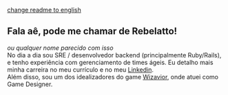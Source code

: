 [change readme to english](/README.en.md)

## Fala aê, pode me chamar de Rebelatto!
_ou qualquer nome parecido com isso_
<br/>
No dia a dia sou SRE / desenvolvedor backend (principalmente Ruby/Rails), e tenho experiência com gerenciamento de times ágeis. Eu detalho mais minha carreira no meu currículo e no meu [Linkedin](https://www.linkedin.com/in/rebelatto/).
<br/>
Além disso, sou um dos idealizadores do game [Wizavior](https://www.facebook.com/wizaviorgame), onde atuei como Game Designer.
